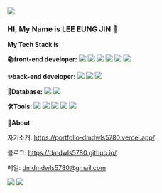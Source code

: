 <img src="https://capsule-render.vercel.app/api?type=Waving&color=auto&height=300&section=header&text=EUNG%20JIN's%20GitHub&fontSize=70" />

### HI, My Name is LEE EUNG JIN  👋

**My Tech Stack is**

**📚front-end developer:** 
<img src="https://img.shields.io/badge/HTML5-E34F26?style=flat&logo=HTML5&logoColor=white" />
<img src="https://img.shields.io/badge/CSS3-1572B6?style=flat&logo=CSS3&logoColor=white" />
<img src="https://img.shields.io/badge/JavaScript-F7DF1E?style=flat&logo=JavaScript&logoColor=white" />
<img src="https://img.shields.io/badge/jQuery-0769AD?style=flat&logo=jQuery&logoColor=white" />
<img src="https://img.shields.io/badge/React-61DAFB?style=flat&logo=React&logoColor=white" />
<img src="https://img.shields.io/badge/Next.js-000000?style=flat&logo=Next.js&logoColor=white" />

**✨back-end developer:**
<img src="https://img.shields.io/badge/Java-007396?style=flat&logo=Conda-Forge&logoColor=white" />
<img src="https://img.shields.io/badge/Spring-6DB33F?style=flat&logo=Spring&logoColor=white" />
<img src="https://img.shields.io/badge/SpringBoot-6DB33F?style=flat&logo=SpringBoot&logoColor=white" />

**🎨Database:**
<img src="https://img.shields.io/badge/MySQL-4479A1?style=flat&logo=MySQL&logoColor=white" />
<img src="https://img.shields.io/badge/PostgreSQL-4169E1?style=flat&logo=PostgreSQL&logoColor=white" />

**🛠Tools:**
<img src="https://img.shields.io/badge/Eclipse IDE-2C2255?style=flat&logo=eclipseide&logoColor=white" />
<img src="https://img.shields.io/badge/Intellij IDE-000000?style=flat&logo=intellijidea&logoColor=white" />
<img src="https://img.shields.io/badge/Visual Studio Code-007ACC?style=flat&logo=visualstudiocode&logoColor=white" />
<img src="https://img.shields.io/badge/Git-F05032?style=flat&logo=git&logoColor=white" />
<img src="https://img.shields.io/badge/GitHub-181717?style=flat&logo=github&logoColor=white" />


**💬About**

자기소개: https://portfolio-dmdwls5780.vercel.app/

블로그: https://dmdwls5780.github.io/

메일: dmdmdwls5780@gmail.com

<img src="https://github-readme-stats.vercel.app/api/top-langs/?username=dmdwls5780&layout=compact">
<img src="https://github-readme-stats.vercel.app/api?username=dmdwls5780&show_icons=true">

<!--
**dmdwls5780/dmdwls5780** is a ✨ _special_ ✨ repository because its `README.md` (this file) appears on your GitHub profile.

Here are some ideas to get you started:

- 🔭 I’m currently working on ...
- 🌱 I’m currently learning ...
- 👯 I’m looking to collaborate on ...
- 🤔 I’m looking for help with ...
- 💬 Ask me about ...
- 📫 How to reach me: ...
- 😄 Pronouns: ...
- ⚡ Fun fact: ...
-->

